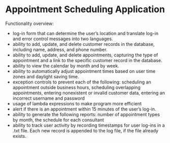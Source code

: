 # Appointment Scheduling Application

Functionality overview:

- log-in form that can determine the user’s location and translate log-in and error control messages into two languages.
- ability to add, update, and delete customer records in the database, including name, address, and phone number.
- ability to add, update, and delete appointments, capturing the type of appointment and a link to the specific customer record in the database.
- ability to view the calendar by month and by week.
- ability to automatically adjust appointment times based on user time zones and daylight saving time.
- exception controls to prevent each of the following: scheduling an appointment outside business hours, scheduling overlapping appointments, entering nonexistent or invalid customer data, entering an incorrect username and password
- usage of lambda expressions to make program more efficient
- alert if there is an appointment within 15 minutes of the user’s log-in.
- ability to generate the following reports: number of appointment types by month, the schedule for each consultant
- ability to track user activity by recording timestamps for user log-ins in a .txt file. Each new record is appended to the log file, if the file already exists.
